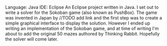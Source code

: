 
Language: Java 
IDE:  Eclipse
An Eclipse project written in Java. I set out to write a solver for the Sokoban game (also known as PushBox).  The game was invented in Japan by //TODO add link and the first step was to create a simple graphical interface to display the solution. However I ended up writing an implementation of the Sokoban game, and at time of writing I'm about to add the original 50 mazes authored by Thinking Rabbit. Hopefully the solver will come later.